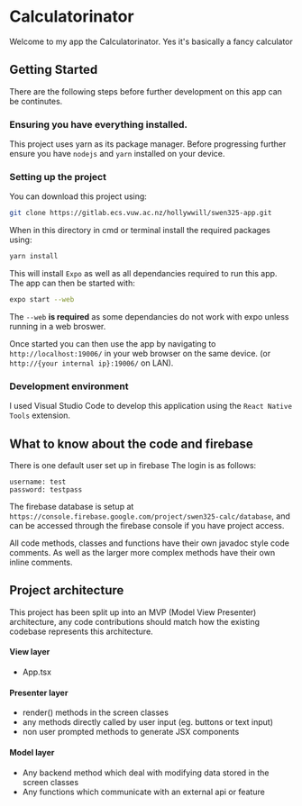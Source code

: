 # Calculatorinator
Welcome to my app the Calculatorinator. Yes it's basically a fancy calculator

## Getting Started
There are the following steps before further development on this app can be continutes.

### Ensuring you have everything installed.
This project uses yarn as its package manager. Before progressing further ensure you have `nodejs` and `yarn` installed on your device.

### Setting up the project
You can download this project using:

```bash
git clone https://gitlab.ecs.vuw.ac.nz/hollywwill/swen325-app.git
```

When in this directory in cmd or terminal install the required packages using:

```bash
yarn install
```

This will install `Expo` as well as all dependancies required to run this app. The app can then be started with:

```bash
expo start --web
```

The `--web` **is required** as some dependancies do not work with expo unless running in a web broswer.

Once started you can then use the app by navigating to `http://localhost:19006/` in your web browser on the same device. (or `http://{your internal ip}:19006/` on LAN).

### Development environment
I used Visual Studio Code to develop this application using the `React Native Tools` extension.

## What to know about the code and firebase
There is one default user set up in firebase The login is as follows:
```
username: test
password: testpass
```

The firebase database is setup at `https://console.firebase.google.com/project/swen325-calc/database`, and can be accessed through the firebase console if you have project access.

All code methods, classes and functions have their own javadoc style code comments. As well as the larger more complex methods have their own inline comments.

## Project architecture
This project has been split up into an MVP (Model View Presenter) architecture, any code contributions should match how the existing codebase represents this architecture.

#### View layer 
- App.tsx

#### Presenter layer 
- render() methods in the screen classes
- any methods directly called by user input (eg. buttons or text input)
- non user prompted methods to generate JSX components

#### Model layer
- Any backend method which deal with modifying data stored in the screen classes
- Any functions which communicate with an external api or feature
